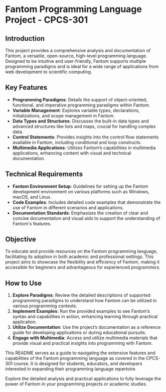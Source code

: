 # Fantom Programming Language Project - CPCS-301

## Introduction
This project provides a comprehensive analysis and documentation of Fantom, a versatile, open-source, high-level programming language. Designed to be intuitive and user-friendly, Fantom supports multiple programming paradigms and is ideal for a wide range of applications from web development to scientific computing.

## Key Features

- **Programming Paradigms**: Details the support of object-oriented, functional, and imperative programming paradigms within Fantom.
- **Variable Management**: Explores variable types, declarations, initializations, and scope management in Fantom.
- **Data Types and Structures**: Discusses the built-in data types and advanced structures like lists and maps, crucial for handling complex data.
- **Control Statements**: Provides insights into the control flow statements available in Fantom, including conditional and loop constructs.
- **Multimedia Applications**: Utilizes Fantom’s capabilities in multimedia applications, enhancing content with visual and technical documentation.

## Technical Requirements

- **Fantom Environment Setup**: Guidelines for setting up the Fantom development environment on various platforms such as Windows, macOS, and Linux.
- **Code Examples**: Includes detailed code examples that demonstrate the use of Fantom in different scenarios and applications.
- **Documentation Standards**: Emphasizes the creation of clear and concise documentation and visual aids to support the understanding of Fantom's features.

## Objective

To educate and provide resources on the Fantom programming language, facilitating its adoption in both academic and professional settings. This project aims to showcase the flexibility and efficiency of Fantom, making it accessible for beginners and advantageous for experienced programmers.

## How to Use

1. **Explore Paradigms**: Review the detailed descriptions of supported programming paradigms to understand how Fantom can be utilized in various programming contexts.
2. **Implement Examples**: Run the provided examples to see Fantom’s syntax and capabilities in action, enhancing learning through practical application.
3. **Utilize Documentation**: Use the project’s documentation as a reference guide for developing applications or during educational pursuits.
4. **Engage with Multimedia**: Access and utilize multimedia materials that provide visual and practical insights into programming with Fantom.

This README serves as a guide to navigating the extensive features and capabilities of the Fantom programming language as covered in the CPCS-301 course. It is designed for students, educators, and developers interested in expanding their programming language repertoire.

Explore the detailed analysis and practical applications to fully leverage the power of Fantom in your programming projects or academic studies.

